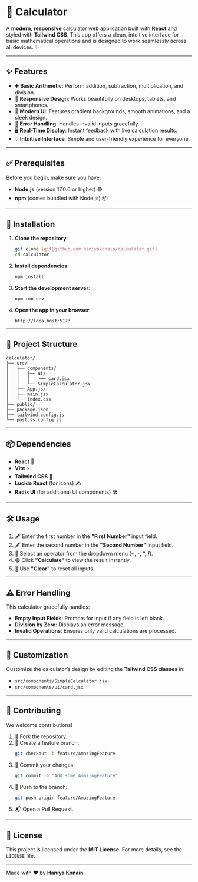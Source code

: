 # 🧮 Calculator

A **modern**, **responsive** calculator web application built with **React** and styled with **Tailwind CSS**. This app offers a clean, intuitive interface for basic mathematical operations and is designed to work seamlessly across all devices. ✨


---

## ✨ Features

- ➕ **Basic Arithmetic**: Perform addition, subtraction, multiplication, and division.  
- 📱 **Responsive Design**: Works beautifully on desktops, tablets, and smartphones.  
- 🎨 **Modern UI**: Features gradient backgrounds, smooth animations, and a sleek design.  
- 🚫 **Error Handling**: Handles invalid inputs gracefully.  
- 🖥️ **Real-Time Display**: Instant feedback with live calculation results.  
- 💡 **Intuitive Interface**: Simple and user-friendly experience for everyone.

---

## ✅ Prerequisites

Before you begin, make sure you have:  
- **Node.js** (version 17.0.0 or higher) 🟢  
- **npm** (comes bundled with Node.js) 📦  

---

## 🚀 Installation

1. **Clone the repository**:  
   ```bash
   git clone [git@github.com:haniyakonain/calculator.git]
   cd calculator
   ```
2. **Install dependencies**:  
   ```bash
   npm install
   ```
3. **Start the development server**:  
   ```bash
   npm run dev
   ```
4. **Open the app in your browser**:  
   ```
   http://localhost:5173
   ```

---

## 📂 Project Structure

```
calculator/
├── src/
│   ├── components/
│   │   ├── ui/
│   │   │   └── card.jsx
│   │   └── SimpleCalculator.jsx
│   ├── App.jsx
│   ├── main.jsx
│   └── index.css
├── public/
├── package.json
├── tailwind.config.js
└── postcss.config.js
```

---

## 📦 Dependencies

- **React** 🌟  
- **Vite** ⚡  
- **Tailwind CSS** 🎨  
- **Lucide React** (for icons) ✍️  
- **Radix UI** (for additional UI components) 🛠️  

---

## 🛠️ Usage

1. 🖋️ Enter the first number in the **"First Number"** input field.  
2. 🖋️ Enter the second number in the **"Second Number"** input field.  
3. 📑 Select an operator from the dropdown menu (**+, -, *, /**).  
4. 🟢 Click **"Calculate"** to view the result instantly.  
5. 🔄 Use **"Clear"** to reset all inputs.

---

## ⚠️ Error Handling

This calculator gracefully handles:  
- **Empty Input Fields**: Prompts for input if any field is left blank.  
- **Division by Zero**: Displays an error message.  
- **Invalid Operations**: Ensures only valid calculations are processed.

---

## 🎨 Customization

Customize the calculator’s design by editing the **Tailwind CSS classes** in:  
- `src/components/SimpleCalculator.jsx`  
- `src/components/ui/card.jsx`

---

## 🤝 Contributing

We welcome contributions!  

1. 🍴 Fork the repository.  
2. 🌿 Create a feature branch:  
   ```bash
   git checkout -b feature/AmazingFeature
   ```
3. 💾 Commit your changes:  
   ```bash
   git commit -m "Add some AmazingFeature"
   ```
4. 🚀 Push to the branch:  
   ```bash
   git push origin feature/AmazingFeature
   ```
5. 📬 Open a Pull Request.  

---

## 📜 License

This project is licensed under the **MIT License**. For more details, see the `LICENSE` file.  

---

Made with ❤️ by **Haniya Konain**.
